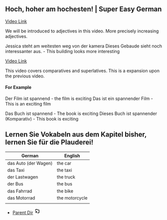 
## Hoch, hoher am hochesten! | Super Easy German

[Video Link](https://www.youtube.com/watch?v=8QTb4is_fKw)

We will be introduced to adjectives in this video. More precisely increasing adjectives.  

Jessica steht am weitesten weg von der kamera
Dieses Gebaude sieht noch interessanter aus. - This building looks more interesting

[Video Link](https://www.youtube.com/watch?v=dp2HrUCylDo)

This video covers comparatives and superlatives. This is a expansion upon the previous video.  

#### For Example

Der Film ist spannend - the film is exciting
Das ist ein spannender Film - This is an exciting film

Das Buch ist spannend - The book is exciting
Dieses Buch ist spannender (Komparativ) - This book is exciting

## Lernen Sie Vokabeln aus dem Kapitel bisher, lernen Sie für die Plauderei!


| German               | English        |
| -------------------- | -------------- |
| das Auto (der Wagen) | the car        |
| das Taxi             | the taxi       |
| der Lastwagen        | the truck      |
| der Bus              | the bus        |
| das Fahrrad          | the bike       |
| das Motorrad         | the motorcycle |
|                      |                |

- [Parent Dir](Spring2024/German/Index.md) <img src="../../Assets/parent.png" alt="Root Dir Folder" style="width:20px;height:20px;">